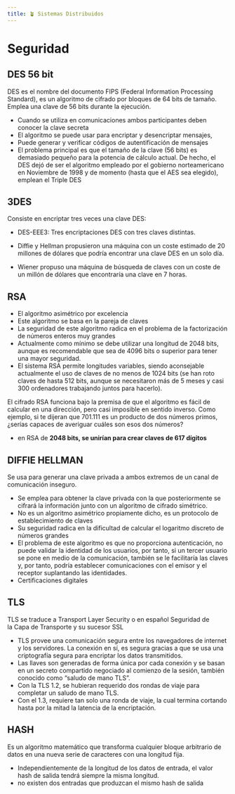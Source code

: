 ```yaml
---
title: 🪴 Sistemas Distribuidos
---
```

# Seguridad
## DES 56 bit
DES es el nombre del documento FIPS (Federal Information Processing Standard), es un algoritmo de cifrado por bloques de 64 bits de tamaño. Emplea una clave de 56 bits durante la ejecución.
- Cuando se utiliza en comunicaciones ambos participantes deben conocer la clave secreta 
- El algoritmo se puede usar para encriptar y desencriptar mensajes, 
- Puede generar y verificar códigos de autentificación de mensajes
- El problema principal es que el tamaño de la clave (56 bits) es demasiado pequeño para la potencia de cálculo actual. De hecho, el DES dejó de ser el algoritmo empleado por el gobierno norteamericano en Noviembre de 1998 y de momento (hasta que el AES sea elegido), emplean el Triple DES

## 3DES
Consiste en encriptar tres veces una clave DES:
- DES-EEE3: Tres encriptaciones DES con tres claves distintas.

- Diffie y Hellman propusieron una máquina con un coste estimado de 20 millones de dólares que podría encontrar una clave DES en un solo día.
- Wiener propuso una máquina de búsqueda de claves con un coste de un millón de dólares que encontraría una clave en 7 horas.

## RSA
- El algoritmo asimétrico por excelencia
- Este algoritmo se basa en la pareja de claves
- La seguridad de este algoritmo radica en el problema de la factorización de números enteros muy grandes
- Actualmente como mínimo se debe utilizar una longitud de 2048 bits, aunque es recomendable que sea de 4096 bits o superior para tener una mayor seguridad.
- El sistema RSA permite longitudes variables, siendo aconsejable actualmente el uso de claves de no menos de 1024 bits (se han roto claves de hasta 512 bits, aunque se necesitaron más de 5 meses y casi 300 ordenadores trabajando juntos para hacerlo).

El cifrado RSA funciona bajo la premisa de que el algoritmo es fácil de calcular en una dirección, pero casi imposible en sentido inverso. Como ejemplo, si te dijeran que 701.111 es un producto de dos números primos, ¿serías capaces de averiguar cuáles son esos dos números?

-   en RSA de **2048 bits, se unirían para crear claves de 617 dígitos**

## DIFFIE HELLMAN
Se usa para generar una clave privada a ambos extremos de un canal de comunicación inseguro.
- Se emplea para obtener la clave privada con la que posteriormente se cifrará la información junto con un algoritmo de cifrado simétrico. 
- No es un algoritmo asimétrico propiamente dicho, es un protocolo de establecimiento de claves
- Su seguridad radica en la dificultad de calcular el logaritmo discreto de números grandes
- El problema de este algoritmo es que no proporciona autenticación, no puede validar la identidad de los usuarios, por tanto, si un tercer usuario se pone en medio de la comunicación, también se le facilitaría las claves y, por tanto, podría establecer comunicaciones con el emisor y el receptor suplantando las identidades. 
- Certificaciones digitales

## TLS
TLS se traduce a Transport Layer Security o en español Seguridad de la Capa de Transporte y su sucesor SSL 
-   TLS provee una comunicación segura entre los navegadores de internet y los servidores. La conexión en sí, es segura gracias a que se usa una criptografía segura para encriptar los datos transmitidos.
-   Las llaves son generadas de forma única por cada conexión y se basan en un secreto compartido negociado al comienzo de la sesión, también conocido como “saludo de mano TLS”.
-   Con la TLS 1.2, se hubieran requerido dos rondas de viaje para completar un saludo de mano TLS.
-   Con el 1.3, requiere tan solo una ronda de viaje, la cual termina cortando hasta por la mitad la latencia de la encriptación.

## HASH
Es un algoritmo matemático que transforma cualquier bloque arbitrario de datos en una nueva serie de caracteres con una longitud fija.
-   Independientemente de la longitud de los datos de entrada, el valor hash de salida tendrá siempre la misma longitud.
-   no existen dos entradas que produzcan el mismo hash de salida